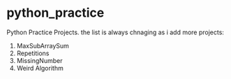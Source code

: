 # python_practice
Python Practice Projects. the list is always chnaging as i add more projects:
1. MaxSubArraySum
2. Repetitions
3. MissingNumber
4. Weird Algorithm
